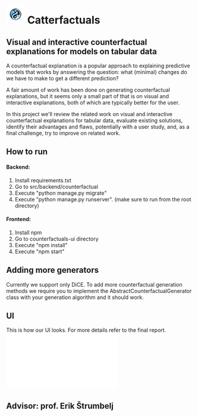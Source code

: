 #  <img src="https://github.com/cristianbass01/Explainable-AI-Project/blob/a542b372104b3af7a3da6159b14f64f313356c65/src/counterfactual-ui/src/images/logo.png" alt="Logo" width="50" height="50"> Catterfactuals

## Visual and interactive counterfactual explanations for models on tabular data

A counterfactual explanation is a popular approach to explaining predictive models that works by answering the question: what (minimal) changes do we have to make to get a different prediction?

A fair amount of work has been done on generating counterfactual explanations, but it seems only a small part of that is on visual and interactive
explanations, both of which are typically better for the user.

In this project we'll review the related work on visual and interactive counterfactual explanations for tabular data, evaluate existing solutions, identify their advantages and flaws, potentially with a user study, and, as a final challenge, try to improve on related work.

## How to run 
#### Backend: 
1) Install requirements.txt
2) Go to src/backend/counterfactual
3) Execute "python manage.py migrate"
4) Execute "python manage.py runserver". (make sure to run from the root directory)

#### Frontend:
1) Install npm
2) Go to counterfactuals-ui directory
3) Execute "npm install"
4) Execute "npm start"

## Adding more generators 
Currently we support only DiCE. To add more counterfactual generation methods we require you to implement the AbstractCounterfactualGenerator class with your generation algorithm and it should work.

## UI
This is how our UI looks. For more details refer to the final report.
![REACT UI](./figures/React-App.pdf)

## Advisor: prof. Erik Štrumbelj
